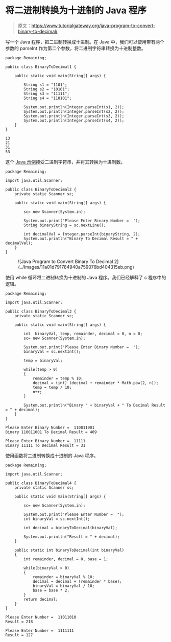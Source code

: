 # 将二进制转换为十进制的 Java 程序

> 原文：<https://www.tutorialgateway.org/java-program-to-convert-binary-to-decimal/>

写一个 Java 程序，把二进制转换成十进制。在 Java 中，我们可以使用带有两个参数的 parseInt 作为第二个参数，将二进制字符串转换为十进制整数。

```
package Remaining;

public class BinaryToDecimal1 {

	public static void main(String[] args) {

		String s1 = "1101";
		String s2 = "10101";
		String s3 = "11111";
		String s4 = "110101";

		System.out.println(Integer.parseInt(s1, 2));
		System.out.println(Integer.parseInt(s2, 2));
		System.out.println(Integer.parseInt(s3, 2));
		System.out.println(Integer.parseInt(s4, 2));
	}
}
```

```
13
21
31
53
```

这个 [Java 示例](https://www.tutorialgateway.org/learn-java-programs/)接受二进制字符串，并将其转换为十进制数。

```
package Remaining;

import java.util.Scanner;

public class BinaryToDecimal2 {
	private static Scanner sc;

	public static void main(String[] args) {

		sc= new Scanner(System.in);

		System.out.print("Please Enter Binary Number =  ");
		String binaryString = sc.nextLine();

		int decimalVal = Integer.parseInt(binaryString, 2);
		System.out.println("Binary To Decimal Result = " + decimalVal);
	}
}
```

<figure class="wp-block-image size-large">![Java Program to Convert Binary To Decimal 2](../Images/11a01d791784940a759076bd404315eb.png)</figure>

使用 while 循环将二进制转换为十进制的 Java 程序。我们已经解释了 c 程序中的逻辑。

```
package Remaining;

import java.util.Scanner;

public class BinaryToDecimal3 {
	private static Scanner sc;

	public static void main(String[] args) {

		int  binaryVal, temp, remainder, decimal = 0, n = 0;
		sc= new Scanner(System.in);

		System.out.print("Please Enter Binary Number =  ");
		binaryVal = sc.nextInt();

		temp = binaryVal;

		while(temp > 0)
		{
			remainder = temp % 10;
			decimal = (int) (decimal + remainder * Math.pow(2, n));
			temp = temp / 10;
			n++;
		}

		System.out.println("Binary " + binaryVal + " To Decimal Result = " + decimal);
	}
}
```

```
Please Enter Binary Number =  110011001
Binary 110011001 To Decimal Result = 409

Please Enter Binary Number =  11111
Binary 11111 To Decimal Result = 31
```

使用函数将二进制转换成十进制的 Java 程序。

```
package Remaining;

import java.util.Scanner;

public class BinaryToDecimal4 {
	private static Scanner sc;

	public static void main(String[] args) {

		sc= new Scanner(System.in);

		System.out.print("Please Enter Number =  ");
		int binaryVal = sc.nextInt();

		int decimal = binaryToDecimal(binaryVal);

		System.out.println("Result = " + decimal);
	}

	public static int binaryToDecimal(int binaryVal)
	{
		int remainder, decimal = 0, base = 1;

		while(binaryVal > 0)
		{
			remainder = binaryVal % 10;
			decimal = decimal + (remainder * base);
			binaryVal = binaryVal / 10;
			base = base * 2;
		}
		return decimal;
	}
}
```

```
Please Enter Number =  11011010
Result = 218

Please Enter Number =  1111111
Result = 127
```